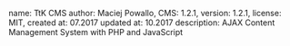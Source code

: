 name: TtK CMS
author: Maciej Powallo,
CMS: 1.2.1,
version: 1.2.1,
license: MIT,
created at: 07.2017
updated at: 10.2017
description: AJAX Content Management System with PHP and JavaScript